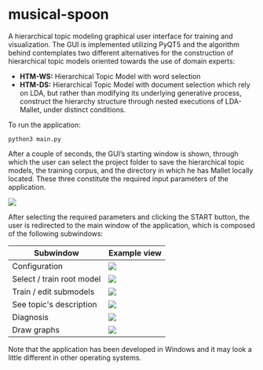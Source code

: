 # musical-spoon
A hierarchical topic modeling graphical user interface for training and visualization. The GUI is implemented utilizing PyQT5 and the algorithm behind contemplates two different alternatives for the construction of hierarchical topic models oriented towards the use of domain experts:
- **HTM-WS:** Hierarchical Topic Model with word selection 
- **HTM-DS:** Hierarchical Topic Model with document selection 
which rely on LDA, but rather than modifying its underlying generative process, construct the hierarchy structure through nested executions of LDA-Mallet, under distinct conditions.

To run the application:
```
python3 main.py
```

After a couple of seconds, the GUI’s starting window is shown, through which the user can select the project folder to save the hierarchical topic models, the training corpus, and the directory in which he has Mallet locally located. These three constitute the required input parameters of the application.

![](https://github.com/Nemesis1303/MusicalSpoonV3/blob/main/gui/Images/mainWindow.png?raw=true)

After selecting the required parameters and clicking the START button, the user is redirected to the main window of the application, which is composed of the following subwindows:

| Subwindow     | Example view     |
| ------------- | ------------- |
| Configuration             | ![](https://github.com/Nemesis1303/MusicalSpoonV3/blob/main/gui/Images/configuration.JPG?raw=true)   |
| Select / train root model | ![](https://github.com/Nemesis1303/MusicalSpoonV3/blob/main/gui/Images/train_select.png?raw=true)    |
| Train / edit submodels    | ![](https://github.com/Nemesis1303/MusicalSpoonV3/blob/main/gui/Images/edit_model.JPG?raw=true)      |
| See topic's description   | ![](https://github.com/Nemesis1303/MusicalSpoonV3/blob/main/gui/Images/see_topic_desc.JPG?raw=true)  |
| Diagnosis                 | ![](https://github.com/Nemesis1303/MusicalSpoonV3/blob/main/gui/Images/diagnostics_view.JPG?raw=true)|
| Draw graphs               | ![](https://github.com/Nemesis1303/MusicalSpoonV3/blob/main/gui/Images/drawGraphView.JPG?raw=true)   |

Note that the application has been developed in Windows and it may look a little different in other operating systems.